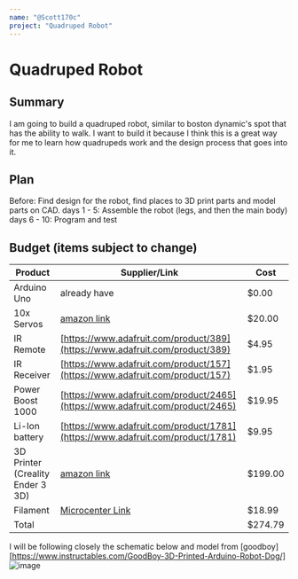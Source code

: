 ```yaml
---
name: "@Scott170c"
project: "Quadruped Robot"
---
```


# Quadruped Robot

## Summary
I am going to build a quadruped robot, similar to boston dynamic's spot that has the ability to walk. I want to build it because I think this is a great way for me to learn how quadrupeds work and the design process that goes into it.

## Plan

Before: Find design for the robot, find places to 3D print parts and model parts on CAD.
days 1 - 5: Assemble the robot (legs, and then the main body)
days 6 - 10: Program and test

## Budget (items subject to change)

| Product               | Supplier/Link                         | Cost   |
| --------------------- | ------------------------------------- | ------ |
| Arduino Uno           | already have                          | $0.00  | [ ]
| 10x Servos            | [amazon link](https://www.amazon.com/Smraza-Helicopter-Airplane-Control-Arduino/dp/B07L2SF3R4/ref=sr_1_1_sspa?crid=3895KJC0S2698&keywords=rc%2Bmicro%2Bservo&qid=1672606809&sr=8-1-spons&spLa=ZW5jcnlwdGVkUXVhbGlmaWVyPUFIUEZIMzBJSlNMNkgmZW5jcnlwdGVkSWQ9QTAxMjkwMDdPMzE0WlJLQk1XWUImZW5jcnlwdGVkQWRJZD1BMDIwNzMwN0dRSDFXTkhNVURFNCZ3aWRnZXROYW1lPXNwX2F0ZiZhY3Rpb249Y2xpY2tSZWRpcmVjdCZkb05vdExvZ0NsaWNrPXRydWU&th=1)  | $20.00  | [ ]
| IR Remote             | [https://www.adafruit.com/product/389](https://www.adafruit.com/product/389)  | $4.95  | [ ]
| IR Receiver           | [https://www.adafruit.com/product/157](https://www.adafruit.com/product/157)  | $1.95  | [ ]
| Power Boost 1000      | [https://www.adafruit.com/product/2465](https://www.adafruit.com/product/2465)| $19.95 | [ ]
| Li-Ion battery        | [https://www.adafruit.com/product/1781](https://www.adafruit.com/product/1781)| $9.95  | [ ]
| 3D Printer (Creality Ender 3 3D)   | [amazon link](https://www.amazon.com/Comgrow-Creality-Ender-Aluminum-220x220x250mm/dp/B07BR3F9N6/ref=sr_1_1?crid=18G6VJMWLDTLF&keywords=3D+printers&qid=1672681878&refinements=p_n_deal_type%3A23566065011&rnid=23566063011&s=industrial&sprefix=3d+printers%2Cindustrial%2C159&sr=1-1)   | $199.00  | [ ]
| Filament              | [Microcenter Link](https://www.microcenter.com/product/611544/inland-175mm-white-pla-3d-printer-filament-1kg-spool-(22-lbs))| $18.99 |
| Total           |                                       | $274.79| [ ]

I will be following closely the schematic below and model from [goodboy][https://www.instructables.com/GoodBoy-3D-Printed-Arduino-Robot-Dog/]
![image](https://user-images.githubusercontent.com/72882797/209758010-fae0c3ca-7d2e-463e-9def-8728b0465475.png)
